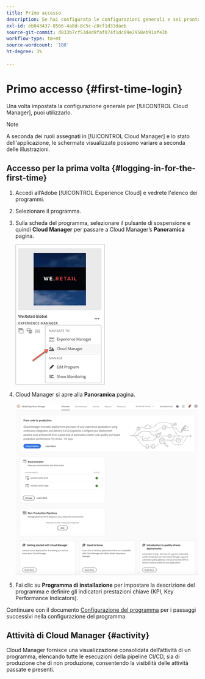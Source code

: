```yaml
---
title: Primo accesso
description: Se hai configurato le configurazioni generali e sei pronto per utilizzare Cloud Manager per la prima volta, segui questa pagina.
exl-id: eb043437-8566-4a8d-8c5c-c8cf1d33daeb
source-git-commit: d033b7cf53d4d9faf074f1dc09e2958eb91afe3b
workflow-type: tm+mt
source-wordcount: '188'
ht-degree: 3%

---
```



# Primo accesso {#first-time-login}

Una volta impostata la configurazione generale per [!UICONTROL Cloud Manager], puoi utilizzarlo.

>[!NOTE]
>
>A seconda dei ruoli assegnati in [!UICONTROL Cloud Manager] e lo stato dell&#39;applicazione, le schermate visualizzate possono variare a seconda delle illustrazioni.

## Accesso per la prima volta {#logging-in-for-the-first-time}

1. Accedi all’Adobe [!UICONTROL Experience Cloud] e vedrete l&#39;elenco dei programmi.

1. Selezionare il programma.

1. Sulla scheda del programma, selezionare il pulsante di sospensione e quindi **Cloud Manager** per passare a Cloud Manager’s **Panoramica** pagina.

   ![Opzione Cloud Manager](/help/assets/navigate-cm1.png)

1. Cloud Manager si apre alla **Panoramica** pagina.

   ![Pagina panoramica di Cloud Manager](/help/assets/FirstLogin1.png)

1. Fai clic su **Programma di installazione** per impostare la descrizione del programma e definire gli indicatori prestazioni chiave (KPI, Key Performance Indicators).

Continuare con il documento [Configurazione del programma](https://helpx.adobe.com/experience-manager/cloud-manager/using/program-setup.html) per i passaggi successivi nella configurazione del programma.

## Attività di Cloud Manager {#activity}

Cloud Manager fornisce una visualizzazione consolidata dell’attività di un programma, elencando tutte le esecuzioni della pipeline CI/CD, sia di produzione che di non produzione, consentendo la visibilità delle attività passate e presenti.
